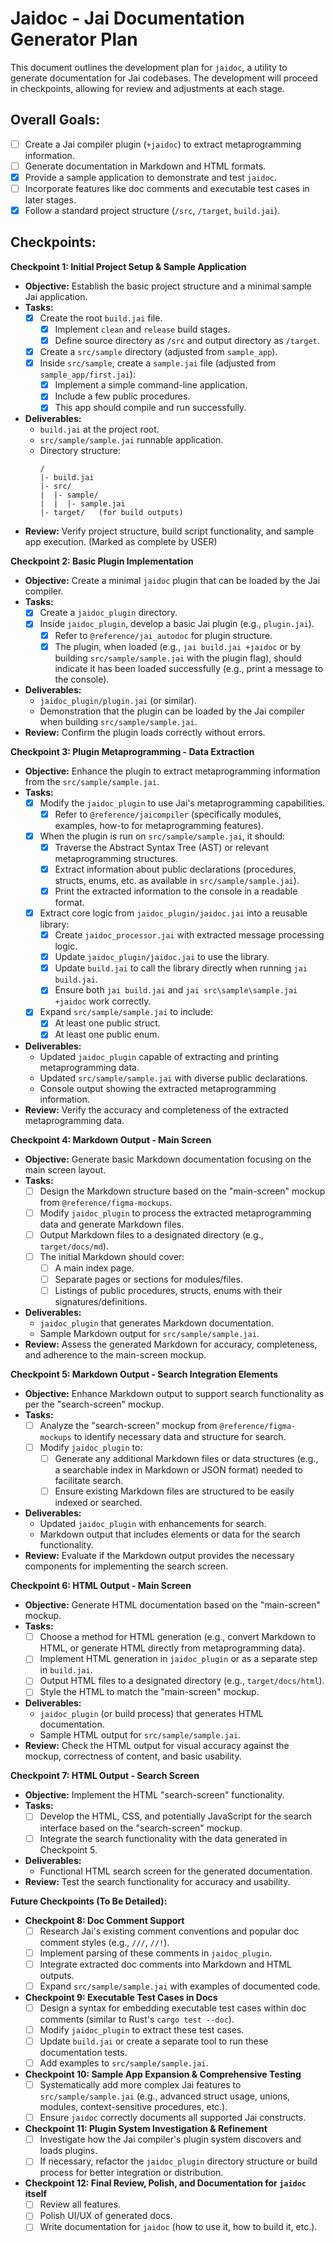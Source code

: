 # Jaidoc - Jai Documentation Generator Plan

This document outlines the development plan for `jaidoc`, a utility to generate documentation for Jai codebases. The development will proceed in checkpoints, allowing for review and adjustments at each stage.

## Overall Goals:
- [ ] Create a Jai compiler plugin (`+jaidoc`) to extract metaprogramming information.
- [ ] Generate documentation in Markdown and HTML formats.
- [x] Provide a sample application to demonstrate and test `jaidoc`.
- [ ] Incorporate features like doc comments and executable test cases in later stages.
- [x] Follow a standard project structure (`/src`, `/target`, `build.jai`).

## Checkpoints:

**Checkpoint 1: Initial Project Setup & Sample Application**
- **Objective:** Establish the basic project structure and a minimal sample Jai application.
- **Tasks:**
    - [x] Create the root `build.jai` file.
        - [x] Implement `clean` and `release` build stages.
        - [x] Define source directory as `/src` and output directory as `/target`.
    - [x] Create a `src/sample` directory (adjusted from `sample_app`).
    - [x] Inside `src/sample`, create a `sample.jai` file (adjusted from `sample_app/first.jai`):
        - [x] Implement a simple command-line application.
        - [x] Include a few public procedures.
        - [x] This app should compile and run successfully.
- **Deliverables:**
    - `build.jai` at the project root.
    - `src/sample/sample.jai` runnable application.
    - Directory structure:
        ```
        /
        |- build.jai
        |- src/
        |  |- sample/
        |  |  |- sample.jai
        |- target/   (for build outputs)
        ```
- **Review:** Verify project structure, build script functionality, and sample app execution. (Marked as complete by USER)

**Checkpoint 2: Basic Plugin Implementation**
- **Objective:** Create a minimal `jaidoc` plugin that can be loaded by the Jai compiler.
- **Tasks:**
    - [x] Create a `jaidoc_plugin` directory.
    - [x] Inside `jaidoc_plugin`, develop a basic Jai plugin (e.g., `plugin.jai`).
        - [x] Refer to `@reference/jai_autodoc` for plugin structure.
        - [x] The plugin, when loaded (e.g., `jai build.jai +jaidoc` or by building `src/sample/sample.jai` with the plugin flag), should indicate it has been loaded successfully (e.g., print a message to the console).
- **Deliverables:**
    - `jaidoc_plugin/plugin.jai` (or similar).
    - Demonstration that the plugin can be loaded by the Jai compiler when building `src/sample/sample.jai`.
- **Review:** Confirm the plugin loads correctly without errors.

**Checkpoint 3: Plugin Metaprogramming - Data Extraction**
- **Objective:** Enhance the plugin to extract metaprogramming information from the `src/sample/sample.jai`.
- **Tasks:**
    - [x] Modify the `jaidoc_plugin` to use Jai's metaprogramming capabilities.
        - [x] Refer to `@reference/jaicompiler` (specifically modules, examples, how-to for metaprogramming features).
    - [x] When the plugin is run on `src/sample/sample.jai`, it should:
        - [x] Traverse the Abstract Syntax Tree (AST) or relevant metaprogramming structures.
        - [x] Extract information about public declarations (procedures, structs, enums, etc. as available in `src/sample/sample.jai`).
        - [x] Print the extracted information to the console in a readable format.
    - [x] Extract core logic from `jaidoc_plugin/jaidoc.jai` into a reusable library:
        - [x] Create `jaidoc_processor.jai` with extracted message processing logic.
        - [x] Update `jaidoc_plugin/jaidoc.jai` to use the library.
        - [x] Update `build.jai` to call the library directly when running `jai build.jai`.
        - [x] Ensure both `jai build.jai` and `jai src\sample\sample.jai +jaidoc` work correctly.
    - [x] Expand `src/sample/sample.jai` to include:
        - [x] At least one public struct.
        - [x] At least one public enum.
- **Deliverables:**
    - Updated `jaidoc_plugin` capable of extracting and printing metaprogramming data.
    - Updated `src/sample/sample.jai` with diverse public declarations.
    - Console output showing the extracted metaprogramming information.
- **Review:** Verify the accuracy and completeness of the extracted metaprogramming data.

**Checkpoint 4: Markdown Output - Main Screen**
- **Objective:** Generate basic Markdown documentation focusing on the main screen layout.
- **Tasks:**
    - [ ] Design the Markdown structure based on the "main-screen" mockup from `@reference/figma-mockups`.
    - [ ] Modify `jaidoc_plugin` to process the extracted metaprogramming data and generate Markdown files.
    - [ ] Output Markdown files to a designated directory (e.g., `target/docs/md`).
    - [ ] The initial Markdown should cover:
        - [ ] A main index page.
        - [ ] Separate pages or sections for modules/files.
        - [ ] Listings of public procedures, structs, enums with their signatures/definitions.
- **Deliverables:**
    - `jaidoc_plugin` that generates Markdown documentation.
    - Sample Markdown output for `src/sample/sample.jai`.
- **Review:** Assess the generated Markdown for accuracy, completeness, and adherence to the main-screen mockup.

**Checkpoint 5: Markdown Output - Search Integration Elements**
- **Objective:** Enhance Markdown output to support search functionality as per the "search-screen" mockup.
- **Tasks:**
    - [ ] Analyze the "search-screen" mockup from `@reference/figma-mockups` to identify necessary data and structure for search.
    - [ ] Modify `jaidoc_plugin` to:
        - [ ] Generate any additional Markdown files or data structures (e.g., a searchable index in Markdown or JSON format) needed to facilitate search.
        - [ ] Ensure existing Markdown files are structured to be easily indexed or searched.
- **Deliverables:**
    - Updated `jaidoc_plugin` with enhancements for search.
    - Markdown output that includes elements or data for the search functionality.
- **Review:** Evaluate if the Markdown output provides the necessary components for implementing the search screen.

**Checkpoint 6: HTML Output - Main Screen**
- **Objective:** Generate HTML documentation based on the "main-screen" mockup.
- **Tasks:**
    - [ ] Choose a method for HTML generation (e.g., convert Markdown to HTML, or generate HTML directly from metaprogramming data).
    - [ ] Implement HTML generation in `jaidoc_plugin` or as a separate step in `build.jai`.
    - [ ] Output HTML files to a designated directory (e.g., `target/docs/html`).
    - [ ] Style the HTML to match the "main-screen" mockup.
- **Deliverables:**
    - `jaidoc_plugin` (or build process) that generates HTML documentation.
    - Sample HTML output for `src/sample/sample.jai`.
- **Review:** Check the HTML output for visual accuracy against the mockup, correctness of content, and basic usability.

**Checkpoint 7: HTML Output - Search Screen**
- **Objective:** Implement the HTML "search-screen" functionality.
- **Tasks:**
    - [ ] Develop the HTML, CSS, and potentially JavaScript for the search interface based on the "search-screen" mockup.
    - [ ] Integrate the search functionality with the data generated in Checkpoint 5.
- **Deliverables:**
    - Functional HTML search screen for the generated documentation.
- **Review:** Test the search functionality for accuracy and usability.

**Future Checkpoints (To Be Detailed):**

- **Checkpoint 8: Doc Comment Support**
    - [ ] Research Jai's existing comment conventions and popular doc comment styles (e.g., `///`, `//!`).
    - [ ] Implement parsing of these comments in `jaidoc_plugin`.
    - [ ] Integrate extracted doc comments into Markdown and HTML outputs.
    - [ ] Expand `src/sample/sample.jai` with examples of documented code.

- **Checkpoint 9: Executable Test Cases in Docs**
    - [ ] Design a syntax for embedding executable test cases within doc comments (similar to Rust's `cargo test --doc`).
    - [ ] Modify `jaidoc_plugin` to extract these test cases.
    - [ ] Update `build.jai` or create a separate tool to run these documentation tests.
    - [ ] Add examples to `src/sample/sample.jai`.

- **Checkpoint 10: Sample App Expansion & Comprehensive Testing**
    - [ ] Systematically add more complex Jai features to `src/sample/sample.jai` (e.g., advanced struct usage, unions, modules, context-sensitive procedures, etc.).
    - [ ] Ensure `jaidoc` correctly documents all supported Jai constructs.

- **Checkpoint 11: Plugin System Investigation & Refinement**
    - [ ] Investigate how the Jai compiler's plugin system discovers and loads plugins.
    - [ ] If necessary, refactor the `jaidoc_plugin` directory structure or build process for better integration or distribution.

- **Checkpoint 12: Final Review, Polish, and Documentation for `jaidoc` itself**
    - [ ] Review all features.
    - [ ] Polish UI/UX of generated docs.
    - [ ] Write documentation for `jaidoc` (how to use it, how to build it, etc.).

